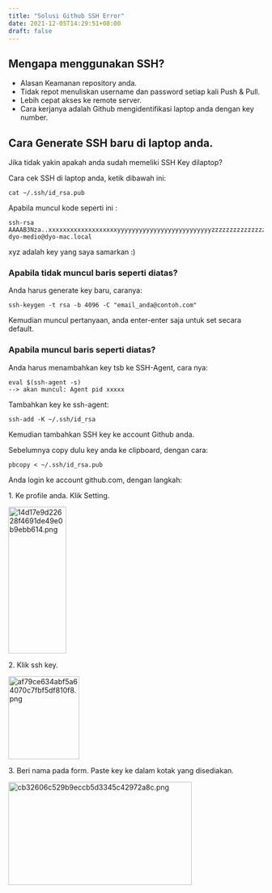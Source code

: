 ```yaml
---
title: "Solusi Github SSH Error"
date: 2021-12-05T14:29:51+08:00
draft: false
---
```



## Mengapa menggunakan SSH?

- Alasan Keamanan repository anda.
- Tidak repot menuliskan username dan password setiap kali Push & Pull.
- Lebih cepat akses ke remote server.
- Cara kerjanya adalah Github mengidentifikasi laptop anda dengan key number.

## Cara Generate SSH baru di laptop anda.

Jika tidak yakin apakah anda sudah memeliki SSH Key dilaptop?

Cara cek SSH di laptop anda, ketik dibawah ini:

```
cat ~/.ssh/id_rsa.pub 
```

Apabila muncul kode seperti ini :

```
ssh-rsa AAAAB3Nza..xxxxxxxxxxxxxxxxxxxyyyyyyyyyyyyyyyyyyyyyyyyyyzzzzzzzzzzzzzzzzzzzxxxxxxxxxxxxxxxxxxxxxxxyyyyyyyyyyyyyyyyyyyyyyyyyyyyyyyyyyyyyyyyzzzzzzzzzzzzzzzzzzzzzzzzzzzzzzzxxxxxxxxxxxxxxxxxxxxxxxxxxyyyyyyyyyyyyyyyyyyyyyyyyyyyyyyyyyyyyyyyyyyzzzzzzzzzzzzz dyo-medio@dyo-mac.local 
```

xyz adalah key yang saya samarkan :)

### Apabila tidak muncul baris seperti diatas?

Anda harus generate key baru, caranya:

```
ssh-keygen -t rsa -b 4096 -C "email_anda@contoh.com" 
```

Kemudian muncul pertanyaan, anda enter-enter saja untuk set secara default.

### Apabila muncul baris seperti diatas?

Anda harus menambahkan key tsb ke SSH-Agent, cara nya:

```
eval $(ssh-agent -s)
--> akan muncul: Agent pid xxxxx 
```

Tambahkan key ke ssh-agent:

```
ssh-add -K ~/.ssh/id_rsa 
```

Kemudian tambahkan SSH key ke account Github anda.

Sebelumnya copy dulu key anda ke clipboard, dengan cara:

```
pbcopy < ~/.ssh/id_rsa.pub 
```

Anda login ke account github.com, dengan langkah:

1\. Ke profile anda. Klik Setting.

<img src=":/41225097167545a09fa8efd76be90b8f" alt="14d17e9d22628f4691de49e0b9ebb614.png" width="114" height="290" class="jop-noMdConv">

2\. Klik ssh key.

<img src=":/3f13335e53374d588a7420272ee68add" alt="af79ce634abf5a64070c7fbf5df810f8.png" width="140" height="164" class="jop-noMdConv">

3\. Beri nama pada form. Paste key ke dalam kotak yang disediakan.

<img src=":/f1000848019e4ee28aad2b5aa8111c87" alt="cb32606c529b9eccb5d3345c42972a8c.png" width="362" height="204">
